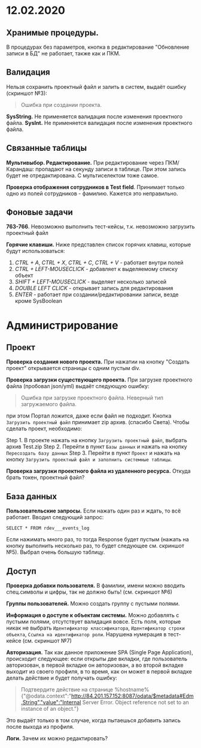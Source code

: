 # 12.02.2020
## Хранимые процедуры. 
В процедурах без параметров, кнопка в редактирование "Обновление записи в БД" не работает, также как и ПКМ.

## Валидация

Нельзя сохранить проектный файл и залить в систем, выдаёт ошибку (скриншот №3):

> Ошибка при создании проекта.

**SysString.** Не применяется валидация после изменения проектного файла.
**SysInt.** Не применяется валидация после изменения проектного файла.

## Связанные таблицы

**Мультивыбор. Редактирование.** При редактирование через ПКМ/Карандаш: пропадают на секунду записи в таблице. При этом запись будет не отредактирована. С мультиселектом тоже самое.

**Проверка отображения сотрудников в Test field**. Принимает только одно из полей сотрудников - фамилию. Кажется это неправильно.

## Фоновые задачи

**763-766**. Невозможно выполнить тест-кейсы, т.к. невозможно загрузить проектный файл

**Горячие клавиши.** Ниже представлен список горячих клавиш, которые будут использоваться:

1. *CTRL + A*, *CTRL + X*, *CTRL + C*, *CTRL + V* - работает внутри полей
2. *CTRL + LEFT-MOUSECLICK* - добавляет к выделяемому списку объект
3. *SHIFT + LEFT-MOUSECLICK* - выделяет несколько записей
4. *DOUBLE LEFT CLICK* - открывает запись для редактирования
5. *ENTER* - работает при создании/редактировании записи, везде кроме SysBoolean

# Администрирование

## Проект

**Проверка создания нового проекта.** При нажатии на кнопку "Создать проект" открывается страницы с одним пустым div.

**Проверка загрузки существующего проекта.** При загрузке проектного файла (пробовал json/yml) выдаёт следующую ошибку:

> Ошибка при загрузке проектного файла. Неверный тип загружаемого файла.

при этом Портал ложится, даже если файл не подходит. Кнопка ```Загрузить проектный файл``` принимает zip архив. (спасибо Света). Чтобы сделать проект, необходимо:

Step 1. В проекте нажать на кнопку ```Загрузить проектный файл```, выбрать архив Test.zip
Step 2. Перейти в пункт ```Базы данных``` и нажать на кнопку ```Пересоздать базу данных```
Step 3. Перейти в пункт ```Проект```  и нажать на кнопку ```Загрузить проектный файл и заполнить системные таблицы```.

**Проверка загрузки проектного файла из удаленного ресурса.** Откуда брать токен, проектный файл?

## База данных

**Пользовательские запросы.** Если нажать один раз и ждать, то всё работает. Вводил следующий запрос:

```
SELECT * FROM rdev___events_log
```
Если нажимать много раз, то тогда Response будет пустым (нажать на кнопку выполнить несколько раз, то будет следующее см. скриншот №5). Выбрал очень большую таблицу.

## Доступ

**Проверка добавки пользователя.** В фамилии, имени можно вводить спец.символы и цифры, так не должно быть! (см. скриншот №6)

**Группы пользователей.** Можно создать группу с пустыми полями.

**Информация о доступе к объектам системы.** Можно добавлять с пустыми полями, отсутствует валидация вовсе. Есть поля, которые никак не выбрать ```Идентификатор классификатора```, ```Идентификатор строки объекта```, ```Ссылка на идентификатор роли```. Нарушена нумерация в тест-кейсе (см. скриншот №7)


**Авторизация.** Так как данное приложение SPA (Single Page Application), происходит следующее: если открыты две вкладки, где пользователь авторизован, в первой вкладке он авторизован, а во второй вкладке выходит из своего профиля, в то время, как он может в первой вкладке делать действие и будет получать ошибку:

> Подтвердите действие на странице %hostname% {"@odata.context":"http://84.201.157.152:8087/odata/$metadata#Edm.String","value":"Internal Server Error. Object reference not set to an instance of an object."}

Это выдаёт только в том случае, когда пытаешься добавить запись после выхода из профиля.

**Логи.** Зачем их можно редактировать?